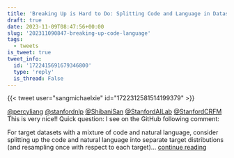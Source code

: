 ```yaml
---
title: 'Breaking Up is Hard to Do: Splitting Code and Language in Datasets'
draft: true
date: 2023-11-09T08:47:56+00:00
slug: '202311090847-breaking-up-code-language'
tags:
  - tweets
is_tweet: true
tweet_info:
  id: '1722415691679346800'
  type: 'reply'
  is_thread: False
---
```




{{< tweet user="sangmichaelxie" id="1722312581514199379" >}}

[@percyliang](https://x.com/percyliang) [@stanfordnlp](https://x.com/stanfordnlp) [@ShibaniSan](https://x.com/ShibaniSan) [@StanfordAILab](https://x.com/StanfordAILab) [@StanfordCRFM](https://x.com/StanfordCRFM) This is very nice!! Quick question: I see on the GitHub following comment:

For target datasets with a mixture of code and natural language, consider splitting up the code and natural language into separate target distributions (and resampling once with respect to each target)… [continue reading](https://x.com/sytelus/status/1722415691679346800)
